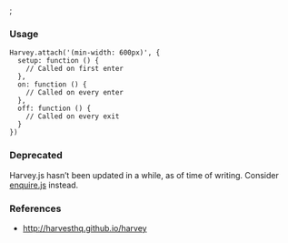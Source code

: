 ;

### Usage

    Harvey.attach('(min-width: 600px)', {
      setup: function () {
        // Called on first enter
      },
      on: function () {
        // Called on every enter
      },
      off: function () {
        // Called on every exit
      }
    })

### Deprecated

Harvey.js hasn’t been updated in a while, as of time of writing. Consider [enquire.js](https://github.com/WickyNilliams/enquire.js) instead.

### References

-   <a href="http://harvesthq.github.io/harvey" class="uri">http://harvesthq.github.io/harvey</a>
